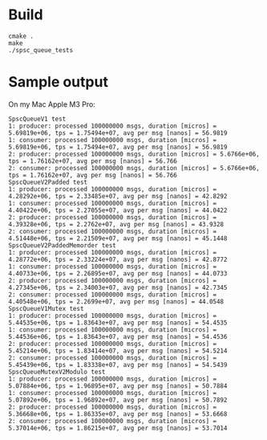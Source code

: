 # Build

    cmake .
    make
    ./spsc_queue_tests

# Sample output

On my Mac Apple M3 Pro:

    SpscQueueV1 test
    1: producer: processed 100000000 msgs, duration [micros] = 5.69819e+06, tps = 1.75494e+07, avg per msg [nanos] = 56.9819
    1: consumer: processed 100000000 msgs, duration [micros] = 5.69819e+06, tps = 1.75494e+07, avg per msg [nanos] = 56.9819
    2: producer: processed 100000000 msgs, duration [micros] = 5.6766e+06, tps = 1.76162e+07, avg per msg [nanos] = 56.766
    2: consumer: processed 100000000 msgs, duration [micros] = 5.6766e+06, tps = 1.76162e+07, avg per msg [nanos] = 56.766
    SpscQueueV2Padded test
    1: producer: processed 100000000 msgs, duration [micros] = 4.28292e+06, tps = 2.33485e+07, avg per msg [nanos] = 42.8292
    1: consumer: processed 100000000 msgs, duration [micros] = 4.40422e+06, tps = 2.27055e+07, avg per msg [nanos] = 44.0422
    2: producer: processed 100000000 msgs, duration [micros] = 4.39328e+06, tps = 2.2762e+07, avg per msg [nanos] = 43.9328
    2: consumer: processed 100000000 msgs, duration [micros] = 4.51448e+06, tps = 2.21509e+07, avg per msg [nanos] = 45.1448
    SpscQueueV2PaddedMemorder test
    1: producer: processed 100000000 msgs, duration [micros] = 4.28772e+06, tps = 2.33224e+07, avg per msg [nanos] = 42.8772
    1: consumer: processed 100000000 msgs, duration [micros] = 4.40733e+06, tps = 2.26895e+07, avg per msg [nanos] = 44.0733
    2: producer: processed 100000000 msgs, duration [micros] = 4.27345e+06, tps = 2.34003e+07, avg per msg [nanos] = 42.7345
    2: consumer: processed 100000000 msgs, duration [micros] = 4.40548e+06, tps = 2.2699e+07, avg per msg [nanos] = 44.0548
    SpscQueueV1Mutex test
    1: producer: processed 100000000 msgs, duration [micros] = 5.44535e+06, tps = 1.83643e+07, avg per msg [nanos] = 54.4535
    1: consumer: processed 100000000 msgs, duration [micros] = 5.44536e+06, tps = 1.83643e+07, avg per msg [nanos] = 54.4536
    2: producer: processed 100000000 msgs, duration [micros] = 5.45214e+06, tps = 1.83414e+07, avg per msg [nanos] = 54.5214
    2: consumer: processed 100000000 msgs, duration [micros] = 5.45439e+06, tps = 1.83338e+07, avg per msg [nanos] = 54.5439
    SpscQueueMutexV2Modulo test
    1: producer: processed 100000000 msgs, duration [micros] = 5.07884e+06, tps = 1.96895e+07, avg per msg [nanos] = 50.7884
    1: consumer: processed 100000000 msgs, duration [micros] = 5.07892e+06, tps = 1.96892e+07, avg per msg [nanos] = 50.7892
    2: producer: processed 100000000 msgs, duration [micros] = 5.36668e+06, tps = 1.86335e+07, avg per msg [nanos] = 53.6668
    2: consumer: processed 100000000 msgs, duration [micros] = 5.37014e+06, tps = 1.86215e+07, avg per msg [nanos] = 53.7014